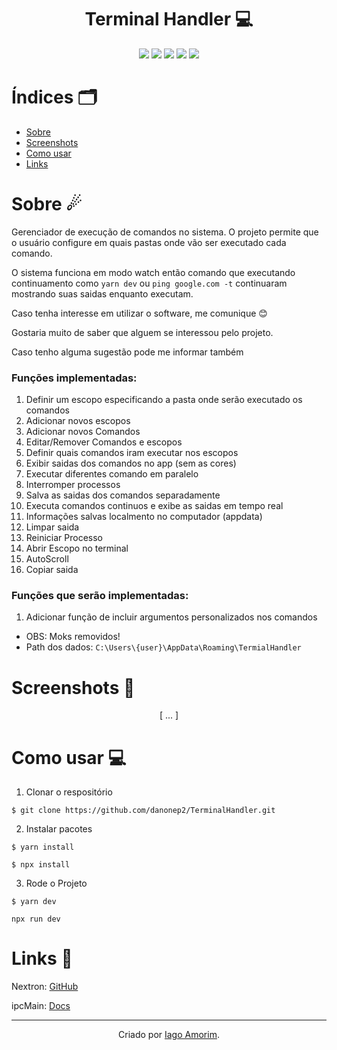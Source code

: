 <h1 align="center"> Terminal Handler 💻</h1>
<div align="center">
  <img src="https://img.shields.io/badge/TypeScript-007ACC?style=for-the-badge&logo=typescript&logoColor=white" />
  <img src="https://img.shields.io/badge/Electron-2B2E3A?style=for-the-badge&logo=electron&logoColor=9FEAF9" />
  <img src="https://img.shields.io/badge/next%20js-000000?style=for-the-badge&logo=nextdotjs&logoColor=white" />
  <img src="https://img.shields.io/badge/React-20232A?style=for-the-badge&logo=react&logoColor=61DAFB" />
  <img src="https://img.shields.io/badge/Tailwind_CSS-38B2AC?style=for-the-badge&logo=tailwind-css&logoColor=white" />
</div>


# Índices 🗂
* [Sobre](#sobre-)
* [Screenshots](#screenshots-)
* [Como usar](#como-usar-)
* [Links](#links-)

# Sobre ☄

Gerenciador de execução de comandos no sistema. O projeto permite que o usuário configure em quais pastas onde vão ser executado cada comando.

O sistema funciona em modo watch então comando que executando continuamento como `yarn dev` ou `ping google.com -t` continuaram mostrando suas saidas enquanto executam.

Caso tenha interesse em utilizar o software, me comunique 😊

Gostaria muito de saber que alguem se interessou pelo projeto.

Caso tenho alguma sugestão pode me informar também

### Funções implementadas:
1. Definir um escopo especificando a pasta onde serão executado os comandos
2. Adicionar novos escopos
3. Adicionar novos Comandos
4. Editar/Remover Comandos e escopos
5. Definir quais comandos iram executar nos escopos
6. Exibir saidas dos comandos no app (sem as cores)
7. Executar diferentes comando em paralelo
8. Interromper processos
9. Salva as saidas dos comandos separadamente
10. Executa comandos continuos e exibe as saidas em tempo real
11. Informações salvas localmento no computador (appdata)
12. Limpar saida
13. Reiniciar Processo
14. Abrir Escopo no terminal
15. AutoScroll
16. Copiar saida

### Funções que serão implementadas:
1. Adicionar função de incluir argumentos personalizados nos comandos

- OBS: Moks removidos!
- Path dos dados: `C:\Users\{user}\AppData\Roaming\TermialHandler`

# Screenshots 📸
<div display="inline" align="center">

[ ... ]

</div>

# Como usar 💻

1. Clonar o respositório

```shell
$ git clone https://github.com/danonep2/TerminalHandler.git
```

2. Instalar pacotes
```shell
$ yarn install
```
```shell
$ npx install
```

3. Rode o Projeto
```shell
$ yarn dev
```
```shell
npx run dev
```

# Links 🔗

Nextron: [GitHub](https://github.com/saltyshiomix/nextron)

ipcMain: [Docs](https://www.electronjs.org/pt/docs/latest/api/ipc-main)

<hr>
<div align="center">

Criado por [Iago Amorim](https://github.com/danonep2).

</div>
